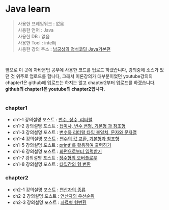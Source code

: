 # Java learn

>사용한 프레임워크 : 없음<br>
>사용한 언어 : Java<br>
>사용한 DB : 없음<br>
>사용한 Tool : intellij<br>
>사용한 강의 주소 : <a href="https://www.youtube.com/playlist?list=PLW2UjW795-f6xWA2_MUhEVgPauhGl3xIp">남궁성의 정석코딩 Java기본편</a><br>
<br>

앞으로 이 곳에 자바문법 공부에 사용한 코드를 업로드 하겠습니다, 강의중에 소스가 있던 것 위주로 업로드를 합니다, 그래서 이론강의가 대부분이었던 youtube강의의 chapter1은 github에 업로드는 하지는 않고 chapter2부터 업로드를 하겠습니다. <b>github의 chapter1은 youtube의 chapter2입니다.</b><br><br>

### chapter1
  * ch1-1 강의설명 포스트 : <a href="https://juniorprogram.tistory.com/62?category=1049727">변수, 상수, 리터럴</a>
  * ch1-2 강의설명 포스트 : <a href="https://juniorprogram.tistory.com/64?category=1049727">접미사, 변수 변형, 기본형 과 참조형</a>
  * ch1-3 강의설명 포스트 : <a href="https://juniorprogram.tistory.com/65?category=1049727">변수와 리터럴 타입 불일치, 문자와 문자열</a>
  * ch1-4 강의설명 포스트 : <a href="https://juniorprogram.tistory.com/66?category=1049727">변수의 값 교환, 기본형과 참조형</a>
  * ch1-5 강의설명 포스트 : <a href="https://juniorprogram.tistory.com/68?category=1049727">printf 를 활용하여 출력하기</a>
  * ch1-6 강의설명 포스트 : <a href="https://juniorprogram.tistory.com/68?category=1049727">화면으로부터 입력받기</a>
  * ch1-7 강의설명 포스트 : <a href="https://juniorprogram.tistory.com/73?category=1049727">정수형의 오버플로우</a>
  * ch1-8 강의설명 포스트 : <a href="https://juniorprogram.tistory.com/75?category=1049727">타입간의 형 변환</a>

### chapter2
  * ch2-1 강의설명 포스트 : <a href="https://juniorprogram.tistory.com/80">연산자의 종류</a>
  * ch2-2 강의설명 포스트 : <a href="https://juniorprogram.tistory.com/81">연산자의 우선순위</a>
  * ch2-3 강의설명 포스트 : <a href="https://juniorprogram.tistory.com/83">자료형 형변환</a>

